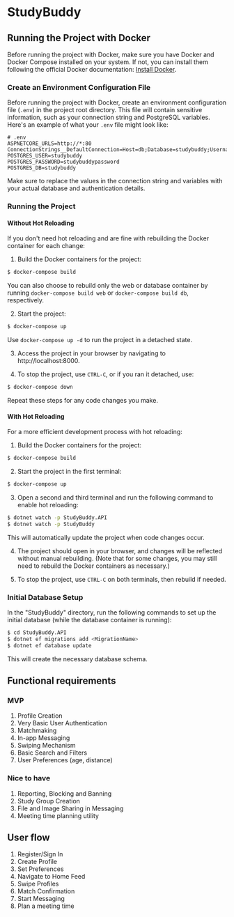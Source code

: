 # StudyBuddy

## Running the Project with Docker

Before running the project with Docker, make sure you have Docker and Docker Compose installed on your system. If not, you can install them following the official Docker documentation: [Install Docker](https://docs.docker.com/get-docker/).


### Create an Environment Configuration File

Before running the project with Docker, create an environment configuration file (`.env`) in the project root directory. This file will contain sensitive information, such as your connection string and PostgreSQL variables. Here's an example of what your `.env` file might look like:

```
# .env
ASPNETCORE_URLS=http://*:80
ConnectionStrings__DefaultConnection=Host=db;Database=studybuddy;Username=studybuddy;Password=studybuddypassword
POSTGRES_USER=studybuddy
POSTGRES_PASSWORD=studybuddypassword
POSTGRES_DB=studybuddy
```

Make sure to replace the values in the connection string and variables with your actual database and authentication details.

### Running the Project

#### Without Hot Reloading

If you don't need hot reloading and are fine with rebuilding the Docker container for each change:

1. Build the Docker containers for the project:

```bash
$ docker-compose build
```

You can also choose to rebuild only the web or database container by running `docker-compose build web` or `docker-compose build db`, respectively.

2. Start the project:

```bash
$ docker-compose up
```

Use `docker-compose up -d` to run the project in a detached state.

3. Access the project in your browser by navigating to http://localhost:8000.

4. To stop the project, use `CTRL-C`, or if you ran it detached, use:

```bash
$ docker-compose down
```

Repeat these steps for any code changes you make.

#### With Hot Reloading

For a more efficient development process with hot reloading:

1. Build the Docker containers for the project:

```bash
$ docker-compose build
```

2. Start the project in the first terminal:

```bash
$ docker-compose up
```

3. Open a second and third terminal and run the following command to enable hot reloading:

``` bash
$ dotnet watch -p StudyBuddy.API 
$ dotnet watch -p StudyBuddy 
```

This will automatically update the project when code changes occur.

4. The project should open in your browser, and changes will be reflected without manual rebuilding. (Note that for some changes, you may still need to rebuild the Docker containers as necessary.)

5. To stop the project, use `CTRL-C` on both terminals, then rebuild if needed.

### Initial Database Setup

In the "StudyBuddy" directory, run the following commands to set up the initial database (while the database container is running):

```bash
$ cd StudyBuddy.API
$ dotnet ef migrations add <MigrationName>
$ dotnet ef database update
```

This will create the necessary database schema.

## Functional requirements

### MVP

1. Profile Creation
2. Very Basic User Authentication
3. Matchmaking
4. In-app Messaging
5. Swiping Mechanism
6. Basic Search and Filters
7. User Preferences (age, distance)

### Nice to have

1. Reporting, Blocking and Banning
2. Study Group Creation
3. File and Image Sharing in Messaging
4. Meeting time planning utility

## User flow

1. Register/Sign In
2. Create Profile
3. Set Preferences
4. Navigate to Home Feed
5. Swipe Profiles
6. Match Confirmation
7. Start Messaging
8. Plan a meeting time
